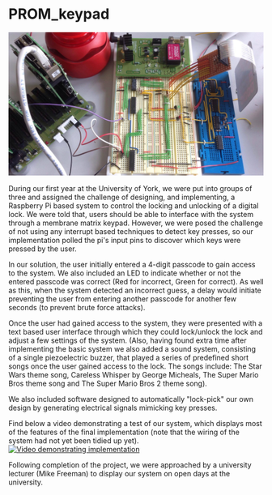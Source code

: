 # PROM_keypad

![Cleaner wiring in final implementation](/clean_wiring.jpg)

During our first year at the University of York, we were put into groups of three and assigned the challenge of designing, and implementing, a Raspberry Pi based system to control the locking and unlocking of a digital lock.
We were told that, users should be able to interface with the system through a membrane matrix keypad. However, we were posed the challenge of not using any interrupt based techniques to detect key presses, so our implementation polled the pi's input pins to discover which keys were pressed by the user.

In our solution, the user initially entered a 4-digit passcode to gain access to the system. We also included an LED to indicate whether or not the entered passcode was correct (Red for incorrect, Green for correct). As well as this, when the system detected an incorrect guess, a delay would initiate preventing the user from entering another passcode for another few seconds (to prevent brute force attacks).

Once the user had gained access to the system, they were presented with a text based user interface through which they could lock/unlock the lock and adjust a few settings of the system. (Also, having found extra time after implementing the basic system we also added a sound system, consisting of a single piezoelectric buzzer, that played a series of predefined short songs once the user gained access to the lock. The songs include: The Star Wars theme song, Careless Whisper by George Micheals, The Super Mario Bros theme song and The Super Mario Bros 2 theme song).

We also included software designed to automatically "lock-pick" our own design by generating electrical signals mimicking key presses.

Find below a video demonstrating a test of our system, which displays most of the features of the final implementation (note that the wiring of the system had not yet been tidied up yet).
[![Video demonstrating implementation](http://img.youtube.com/vi/nL3srjRjIdc/0.jpg)](http://www.youtube.com/watch?v=nL3srjRjIdc)

Following completion of the project, we were approached by a university lecturer (Mike Freeman) to display our system on open days at the university.
